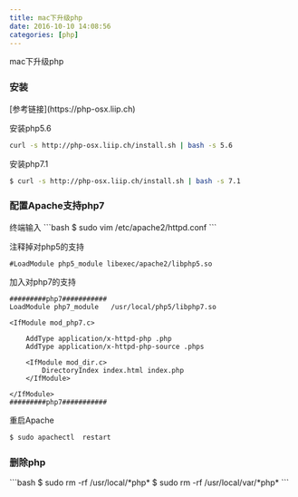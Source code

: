 ```yaml
---
title: mac下升级php
date: 2016-10-10 14:08:56
categories: [php]
---
```

mac下升级php
<!-- more -->

<h3>安装</h3>
[参考链接](https://php-osx.liip.ch)

安装php5.6
```bash
curl -s http://php-osx.liip.ch/install.sh | bash -s 5.6
```

安装php7.1
```bash
$ curl -s http://php-osx.liip.ch/install.sh | bash -s 7.1
```

<h3>配置Apache支持php7</h3>
终端输入
```bash
$ sudo vim /etc/apache2/httpd.conf
```

注释掉对php5的支持
```
#LoadModule php5_module libexec/apache2/libphp5.so
```
加入对php7的支持
```
#########php7###########
LoadModule php7_module   /usr/local/php5/libphp7.so

<IfModule mod_php7.c>

    AddType application/x-httpd-php .php
    AddType application/x-httpd-php-source .phps

    <IfModule mod_dir.c>
        DirectoryIndex index.html index.php
    </IfModule>

</IfModule>
#########php7###########
```

重启Apache
```bash
$ sudo apachectl  restart
```

<h3>删除php</h3>
```bash
$ sudo rm -rf /usr/local/*php*
$ sudo rm -rf /usr/local/var/*php*
```








